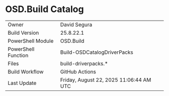 ﻿# OSD.Build Catalog

| | |
|-|-|
| Owner | David Segura |
| Build Version | 25.8.22.1 |
| PowerShell Module | OSD.Build |
| PowerShell Function | Build-OSDCatalogDriverPacks |
| Files | build-driverpacks.* |
| Build Workflow | GitHub Actions |
| Last Update | Friday, August 22, 2025 11:06:44 AM UTC |
